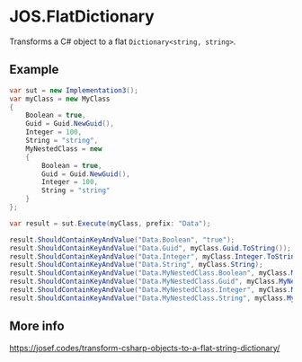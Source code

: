 # JOS.FlatDictionary
Transforms a C# object to a flat ```Dictionary<string, string>```.

## Example
```csharp
var sut = new Implementation3();
var myClass = new MyClass
{
    Boolean = true,
    Guid = Guid.NewGuid(),
    Integer = 100,
    String = "string",
    MyNestedClass = new 
    {
        Boolean = true,
        Guid = Guid.NewGuid(),
        Integer = 100,
        String = "string"
    }
};

var result = sut.Execute(myClass, prefix: "Data");

result.ShouldContainKeyAndValue("Data.Boolean", "true");
result.ShouldContainKeyAndValue("Data.Guid", myClass.Guid.ToString());
result.ShouldContainKeyAndValue("Data.Integer", myClass.Integer.ToString());
result.ShouldContainKeyAndValue("Data.String", myClass.String);
result.ShouldContainKeyAndValue("Data.MyNestedClass.Boolean", myClass.MyNestedClass.Boolean.ToString().ToLower());
result.ShouldContainKeyAndValue("Data.MyNestedClass.Guid", myClass.MyNestedClass.Guid.ToString());
result.ShouldContainKeyAndValue("Data.MyNestedClass.Integer", myClass.MyNestedClass.Integer.ToString());
result.ShouldContainKeyAndValue("Data.MyNestedClass.String", myClass.MyNestedClass.String);

```

## More info
https://josef.codes/transform-csharp-objects-to-a-flat-string-dictionary/
